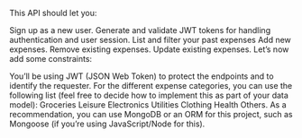 This API should let you:

Sign up as a new user.
Generate and validate JWT tokens for handling authentication and user session.
List and filter your past expenses
Add new expenses.
Remove existing expenses.
Update existing expenses.
Let’s now add some constraints:

You’ll be using JWT (JSON Web Token) to protect the endpoints and to identify the requester.
For the different expense categories, you can use the following list (feel free to decide how to implement this as part of your data model):
Groceries
Leisure
Electronics
Utilities
Clothing
Health
Others.
As a recommendation, you can use MongoDB or an ORM for this project, such as Mongoose (if you’re using JavaScript/Node for this).

